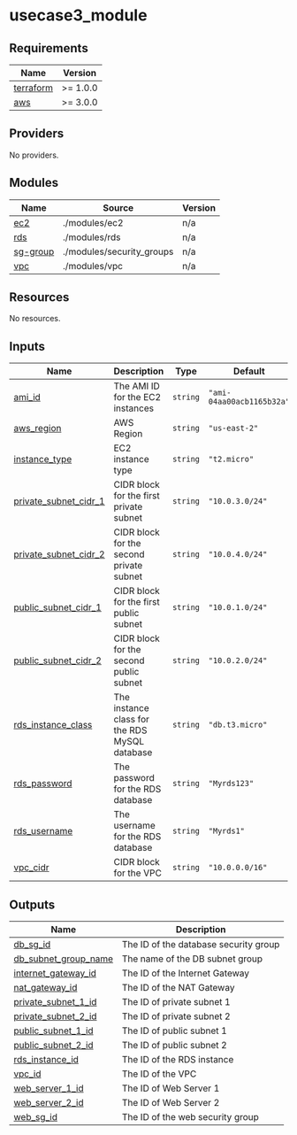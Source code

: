 # usecase3_module
<!-- BEGIN_TF_DOCS -->
## Requirements

| Name | Version |
|------|---------|
| <a name="requirement_terraform"></a> [terraform](#requirement\_terraform) | >= 1.0.0 |
| <a name="requirement_aws"></a> [aws](#requirement\_aws) | >= 3.0.0 |

## Providers

No providers.

## Modules

| Name | Source | Version |
|------|--------|---------|
| <a name="module_ec2"></a> [ec2](#module\_ec2) | ./modules/ec2 | n/a |
| <a name="module_rds"></a> [rds](#module\_rds) | ./modules/rds | n/a |
| <a name="module_sg-group"></a> [sg-group](#module\_sg-group) | ./modules/security_groups | n/a |
| <a name="module_vpc"></a> [vpc](#module\_vpc) | ./modules/vpc | n/a |

## Resources

No resources.

## Inputs

| Name | Description | Type | Default | Required |
|------|-------------|------|---------|:--------:|
| <a name="input_ami_id"></a> [ami\_id](#input\_ami\_id) | The AMI ID for the EC2 instances | `string` | `"ami-04aa00acb1165b32a"` | no |
| <a name="input_aws_region"></a> [aws\_region](#input\_aws\_region) | AWS Region | `string` | `"us-east-2"` | no |
| <a name="input_instance_type"></a> [instance\_type](#input\_instance\_type) | EC2 instance type | `string` | `"t2.micro"` | no |
| <a name="input_private_subnet_cidr_1"></a> [private\_subnet\_cidr\_1](#input\_private\_subnet\_cidr\_1) | CIDR block for the first private subnet | `string` | `"10.0.3.0/24"` | no |
| <a name="input_private_subnet_cidr_2"></a> [private\_subnet\_cidr\_2](#input\_private\_subnet\_cidr\_2) | CIDR block for the second private subnet | `string` | `"10.0.4.0/24"` | no |
| <a name="input_public_subnet_cidr_1"></a> [public\_subnet\_cidr\_1](#input\_public\_subnet\_cidr\_1) | CIDR block for the first public subnet | `string` | `"10.0.1.0/24"` | no |
| <a name="input_public_subnet_cidr_2"></a> [public\_subnet\_cidr\_2](#input\_public\_subnet\_cidr\_2) | CIDR block for the second public subnet | `string` | `"10.0.2.0/24"` | no |
| <a name="input_rds_instance_class"></a> [rds\_instance\_class](#input\_rds\_instance\_class) | The instance class for the RDS MySQL database | `string` | `"db.t3.micro"` | no |
| <a name="input_rds_password"></a> [rds\_password](#input\_rds\_password) | The password for the RDS database | `string` | `"Myrds123"` | no |
| <a name="input_rds_username"></a> [rds\_username](#input\_rds\_username) | The username for the RDS database | `string` | `"Myrds1"` | no |
| <a name="input_vpc_cidr"></a> [vpc\_cidr](#input\_vpc\_cidr) | CIDR block for the VPC | `string` | `"10.0.0.0/16"` | no |

## Outputs

| Name | Description |
|------|-------------|
| <a name="output_db_sg_id"></a> [db\_sg\_id](#output\_db\_sg\_id) | The ID of the database security group |
| <a name="output_db_subnet_group_name"></a> [db\_subnet\_group\_name](#output\_db\_subnet\_group\_name) | The name of the DB subnet group |
| <a name="output_internet_gateway_id"></a> [internet\_gateway\_id](#output\_internet\_gateway\_id) | The ID of the Internet Gateway |
| <a name="output_nat_gateway_id"></a> [nat\_gateway\_id](#output\_nat\_gateway\_id) | The ID of the NAT Gateway |
| <a name="output_private_subnet_1_id"></a> [private\_subnet\_1\_id](#output\_private\_subnet\_1\_id) | The ID of private subnet 1 |
| <a name="output_private_subnet_2_id"></a> [private\_subnet\_2\_id](#output\_private\_subnet\_2\_id) | The ID of private subnet 2 |
| <a name="output_public_subnet_1_id"></a> [public\_subnet\_1\_id](#output\_public\_subnet\_1\_id) | The ID of public subnet 1 |
| <a name="output_public_subnet_2_id"></a> [public\_subnet\_2\_id](#output\_public\_subnet\_2\_id) | The ID of public subnet 2 |
| <a name="output_rds_instance_id"></a> [rds\_instance\_id](#output\_rds\_instance\_id) | The ID of the RDS instance |
| <a name="output_vpc_id"></a> [vpc\_id](#output\_vpc\_id) | The ID of the VPC |
| <a name="output_web_server_1_id"></a> [web\_server\_1\_id](#output\_web\_server\_1\_id) | The ID of Web Server 1 |
| <a name="output_web_server_2_id"></a> [web\_server\_2\_id](#output\_web\_server\_2\_id) | The ID of Web Server 2 |
| <a name="output_web_sg_id"></a> [web\_sg\_id](#output\_web\_sg\_id) | The ID of the web security group |
<!-- END_TF_DOCS -->